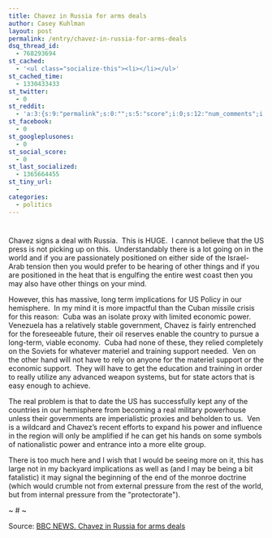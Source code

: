 ```yaml
---
title: Chavez in Russia for arms deals
author: Casey Kuhlman
layout: post
permalink: /entry/chavez-in-russia-for-arms-deals
dsq_thread_id:
  - 768293694
st_cached:
  - '<ul class="socialize-this"><li></li></ul>'
st_cached_time:
  - 1330433433
st_twitter:
  - 0
st_reddit:
  - 'a:3:{s:9:"permalink";s:0:"";s:5:"score";i:0;s:12:"num_comments";i:0;}'
st_facebook:
  - 0
st_googleplusones:
  - 0
st_social_score:
  - 0
st_last_socialized:
  - 1365664455
st_tiny_url:
  - 
categories:
  - politics
---
```

# 

Chavez signs a deal with Russia.  This is HUGE.  I cannot believe that the US press is not picking up on this.  Understandably there is a lot going on in the world and if you are passionately positioned on either side of the Israel-Arab tension then you would prefer to be hearing of other things and if you are positioned in the heat that is engulfing the entire west coast then you may also have other things on your mind.  

However, this has massive, long term implications for US Policy in our hemisphere.  In my mind it is more impactful than the Cuban missile crisis for this reason:  Cuba was an isolate proxy with limited economic power.  Venezuela has a relatively stable government, Chavez is fairly entrenched for the foreseeable future, their oil reserves enable the country to pursue a long-term, viable economy.  Cuba had none of these, they relied completely on the Soviets for whatever materiel and training support needed.  Ven on the other hand will not have to rely on anyone for the materiel support or the economic support.  They will have to get the education and training in order to really utilize any advanced weapon systems, but for state actors that is easy enough to achieve.

The real problem is that to date the US has successfully kept any of the countries in our hemisphere from becoming a real military powerhouse unless their governments are imperialistic proxies and beholden to us.  Ven is a wildcard and Chavez’s recent efforts to expand his power and influence in the region will only be amplified if he can get his hands on some symbols of nationalistic power and entrance into a more elite group.  

There is too much here and I wish that I would be seeing more on it, this has large not in my backyard implications as well as (and I may be being a bit fatalistic) it may signal the beginning of the end of the monroe doctrine (which would crumble not from external pressure from the rest of the world, but from internal pressure from the "protectorate").

~ # ~

Source: [BBC NEWS. Chavez in Russia for arms deals][1]

 [1]: http://news.bbc.co.uk/1/hi/world/europe/5213334.stm "BBC NEWS | World | Europe | Chavez in Russia for arms deals"